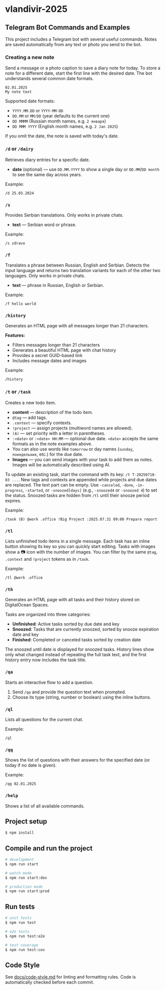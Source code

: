 # vlandivir-2025

## Telegram Bot Commands and Examples

This project includes a Telegram bot with several useful commands. Notes are saved automatically from any text or photo you send to the bot.

### Creating a new note

Send a message or a photo caption to save a diary note for today. To store a note for a different date, start the first line with the desired date. The bot understands several common date formats.

```
02.01.2025
My note text
```

Supported date formats:

- `YYYY.MM.DD` or `YYYY-MM-DD`
- `DD.MM` or `MM/DD` (year defaults to the current one)
- `DD MMMM` (Russian month names, e.g. `2 января`)
- `DD MMM YYYY` (English month names, e.g. `2 Jan 2025`)

If you omit the date, the note is saved with today's date.

### `/d` or `/dairy`

Retrieves diary entries for a specific date.

- **date** (optional) — use `DD.MM.YYYY` to show a single day or `DD.MM`/`DD month` to see the same day across years.

Example:

```
/d 25.03.2024
```

### `/s`

Provides Serbian translations. Only works in private chats.

- **text** — Serbian word or phrase.

Example:

```
/s zdravo
```

### `/f`

Translates a phrase between Russian, English and Serbian. Detects the input language and returns two translation variants for each of the other two languages. Only works in private chats.

- **text** — phrase in Russian, English or Serbian.

Example:

```
/f hello world
```

### `/history`

Generates an HTML page with all messages longer than 21 characters.

**Features:**

- Filters messages longer than 21 characters
- Generates a beautiful HTML page with chat history
- Provides a secret GUID-based link
- Includes message dates and images

Example:

```
/history
```

### `/t` or `/task`

Creates a new todo item.

- **content** — description of the todo item.
- `@tag` — add tags.
- `.context` — specify contexts.
- `!project` — assign projects (multiword names are allowed).
- `(A)` — set priority with a letter in parentheses.
- `:<date>` or `:<date> HH:MM` — optional due date. `<date>` accepts the same formats as in the note examples above.
- You can also use words like `tomorrow` or day names (`sunday`, `понедельник`, etc.) for the due date.
- **Images** — you can send images with your task to add them as notes. Images will be automatically described using AI.

To update an existing task, start the command with its key:
`/t T-20250710-03 ...`. New tags and contexts are appended while
projects and due dates are replaced. The text part can be empty.
Use `-canceled`, `-done`, `-in-progress`, `-started`, or `-snoozed[days]` (e.g., `-snoozed4` or `-snoozed 4`) to set the status.
Snoozed tasks are hidden from `/tl` until their snooze period expires.

Example:

```
/task (B) @work .office !Big Project :2025.07.31 09:00 Prepare report
```

### `/tl`

Lists unfinished todo items in a single message. Each task has an inline button
showing its key so you can quickly start editing. Tasks with images show a 📷 icon
with the number of images. You can filter by the same
`@tag`, `.context` and `!project` tokens as in `/task`.

Example:

```
/tl @work .office
```

### `/th`

Generates an HTML page with all tasks and their history stored on DigitalOcean Spaces.

Tasks are organized into three categories:

- **Unfinished**: Active tasks sorted by due date and key
- **Snoozed**: Tasks that are currently snoozed, sorted by snooze expiration date and key
- **Finished**: Completed or canceled tasks sorted by creation date

The snoozed until date is displayed for snoozed tasks.
History lines show only what changed instead of repeating the full task text,
and the first history entry now includes the task title.

### `/qa`

Starts an interactive flow to add a question.

1. Send `/qa` and provide the question text when prompted.
2. Choose its type (string, number or boolean) using the inline buttons.

### `/ql`

Lists all questions for the current chat.

Example:

```
/ql
```

### `/qq`

Shows the list of questions with their answers for the specified date (or today if no date is given).

Example:

```
/qq 02.01.2025
```

### `/help`

Shows a list of all available commands.

## Project setup

```bash
$ npm install
```

## Compile and run the project

```bash
# development
$ npm run start

# watch mode
$ npm run start:dev

# production mode
$ npm run start:prod
```

## Run tests

```bash
# unit tests
$ npm run test

# e2e tests
$ npm run test:e2e

# test coverage
$ npm run test:cov
```

## Code Style

See [docs/code-style.md](docs/code-style.md) for linting and formatting rules. Code is automatically checked before each commit.
